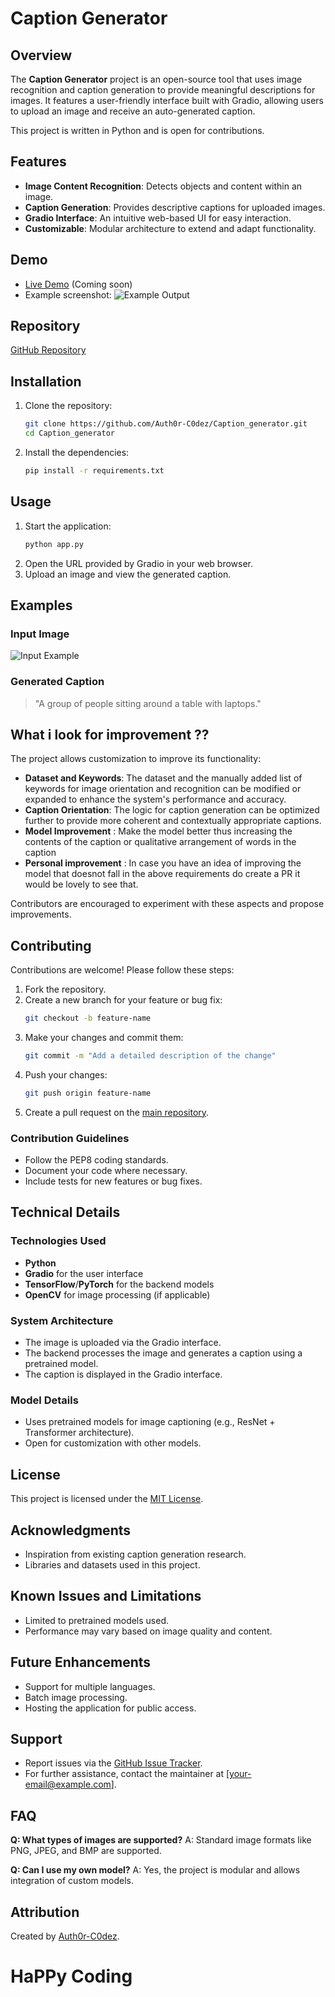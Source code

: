 # Caption Generator

## Overview
The **Caption Generator** project is an open-source tool that uses image recognition and caption generation to provide meaningful descriptions for images. It features a user-friendly interface built with Gradio, allowing users to upload an image and receive an auto-generated caption.

This project is written in Python and is open for contributions.

## Features
- **Image Content Recognition**: Detects objects and content within an image.
- **Caption Generation**: Provides descriptive captions for uploaded images.
- **Gradio Interface**: An intuitive web-based UI for easy interaction.
- **Customizable**: Modular architecture to extend and adapt functionality.

## Demo
- [Live Demo](#) (Coming soon)
- Example screenshot:
  ![Example Output](#)

## Repository
[GitHub Repository](https://github.com/Auth0r-C0dez/Caption_generator)

## Installation

1. Clone the repository:
   ```bash
   git clone https://github.com/Auth0r-C0dez/Caption_generator.git
   cd Caption_generator
   ```
2. Install the dependencies:
   ```bash
   pip install -r requirements.txt
   ```

## Usage

1. Start the application:
   ```bash
   python app.py
   ```
2. Open the URL provided by Gradio in your web browser.
3. Upload an image and view the generated caption.

## Examples

### Input Image
![Input Example](#)

### Generated Caption
> "A group of people sitting around a table with laptops."

## What i look for improvement ??
The project allows customization to improve its functionality:

- **Dataset and Keywords**: The dataset and the manually added list of keywords for image orientation and recognition can be modified or expanded to enhance the system's performance and accuracy.
- **Caption Orientation**: The logic for caption generation can be optimized further to provide more coherent and contextually appropriate captions.
- **Model Improvement** : Make the model better thus increasing the contents of the caption or qualitative arrangement of words in the caption
- **Personal improvement** : In case you have an idea of improving the model that doesnot fall in the above requirements do create a PR it would be lovely to see that.

Contributors are encouraged to experiment with these aspects and propose improvements.

## Contributing
Contributions are welcome! Please follow these steps:

1. Fork the repository.
2. Create a new branch for your feature or bug fix:
   ```bash
   git checkout -b feature-name
   ```
3. Make your changes and commit them:
   ```bash
   git commit -m "Add a detailed description of the change"
   ```
4. Push your changes:
   ```bash
   git push origin feature-name
   ```
5. Create a pull request on the [main repository](https://github.com/Auth0r-C0dez/Caption_generator).

### Contribution Guidelines
- Follow the PEP8 coding standards.
- Document your code where necessary.
- Include tests for new features or bug fixes.

## Technical Details

### Technologies Used
- **Python**
- **Gradio** for the user interface
- **TensorFlow**/**PyTorch** for the backend models
- **OpenCV** for image processing (if applicable)

### System Architecture
- The image is uploaded via the Gradio interface.
- The backend processes the image and generates a caption using a pretrained model.
- The caption is displayed in the Gradio interface.

### Model Details
- Uses pretrained models for image captioning (e.g., ResNet + Transformer architecture).
- Open for customization with other models.

## License
This project is licensed under the [MIT License](LICENSE).

## Acknowledgments
- Inspiration from existing caption generation research.
- Libraries and datasets used in this project.

## Known Issues and Limitations
- Limited to pretrained models used.
- Performance may vary based on image quality and content.

## Future Enhancements
- Support for multiple languages.
- Batch image processing.
- Hosting the application for public access.

## Support
- Report issues via the [GitHub Issue Tracker](https://github.com/Auth0r-C0dez/Caption_generator/issues).
- For further assistance, contact the maintainer at [your-email@example.com].

## FAQ

**Q: What types of images are supported?**
A: Standard image formats like PNG, JPEG, and BMP are supported.

**Q: Can I use my own model?**
A: Yes, the project is modular and allows integration of custom models.

## Attribution
Created by [Auth0r-C0dez](https://github.com/Auth0r-C0dez).

# HaPPy Coding
